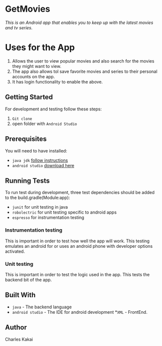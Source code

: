 # GetMovies
_This is an Android app that enables you to keep up with the latest movies and tv series._
# Uses for the App
1. Allows the user to view popular movies and also search for the movies they might want to view.
2. The app also allows tol save favorite movies and series to their personal accounts on the app.
3. It has login functionality to enable the above.

## Getting Started
For development and testing follow these steps:

1. `Git clone`
2. open folder with `Android Studio`

## Prerequisites
You will need to have installed:

* `java jdk` [follow instructions](http://www.wikihow.com/Install-Oracle-Java-on-Ubuntu-Linux)
* `android studio` [download here](https://developer.android.com/studio/index.html)

## Running Tests
To run test during development, three test dependencies should be added to the build.gradle(Module:app):
* `junit` for unit testing in java
* `robolectric` for unit testing specific to android apps
* `espresso` for instrumentation testing

### Instrumentation testing
This is important in order to test how well the app will work. This testing emulates an android for or uses an android phone with developer options activated.
### Unit testing
This is important in order to test the logic used in the app. This tests the backend bit of the app.

## Built With
* `java` - The backend language
* `android studio` - The IDE for android development
*`XML` - FrontEnd.

## Author
Charles Kakai